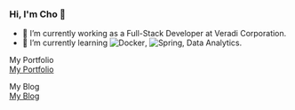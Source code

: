 ### Hi, I'm Cho 👋
- 🌱 I’m currently working as a Full-Stack Developer at Veradi Corporation.
- 🌱 I’m currently learning ![Docker](https://img.shields.io/badge/-Docker-eee?style=flat-square&logo=docker&logoColor=2496ed), ![Spring](https://img.shields.io/badge/-Spring-eee?style=flat-square&logo=spring&logoColor=6DB33F), Data Analytics.


My Portfolio   
[My Portfolio](https://www.notion.so/Choeunhak-92451136de1042169915d356773d8f9c)

My Blog   
[My Blog](https://durumiss.tistory.com/)
